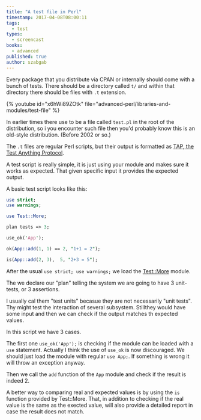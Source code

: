 ```yaml
---
title: "A test file in Perl"
timestamp: 2017-04-08T08:00:11
tags:
  - test
types:
  - screencast
books:
  - advanced
published: true
author: szabgab
---
```



Every package that you distribute via CPAN or internally should come with a bunch of tests.
There should be a directory called `t/` and within that directory there should be files
with `.t` extension.


{% youtube id="x6hWi89ZOtk" file="advanced-perl/libraries-and-modules/test-file" %}

In earlier times there use to be a file called `test.pl` in the root of the distribution,
so i you encounter such file then you'd probably know this is an old-style distribution.
(Before 2002 or so.)

The `.t` files are regular Perl scripts, but their output is formatted as
[TAP, the Test Anything Protocol](/tap-test-anything-protocol).

A test script is really simple, it is just using your module and makes sure it works as expected.
That given specific input it provides the expected output.

A basic test script looks like this:

```perl
use strict;
use warnings;

use Test::More;

plan tests => 3;

use_ok('App');

ok(App::add(1, 1) == 2, "1+1 = 2");

is(App::add(2, 3),  5, "2+3 = 5");
```

After the usual `use strict; use warnings;` we load the [Test::More](https://metacpan.org/pod/Test::More) module.

The we declare our "plan" telling the system we are going to have 3 unit-tests, or 3 assertions.

I usually cal them "test units" becasue they are not necessarily "unit tests". Thy might test the interaction of
several subsystem. Stillthey would have some input and then we can check if the output matches th expected values.

In this script we have 3 cases.

The first one `use_ok('App');` is checking if the module can be loaded with a `use` statement.
Actually I think the use of `use_ok` is now discouraged. We should just load the module with regular `use App;`.
If something is wrong it will throw an exception anyway.

Then we call the `add` function of the `App` module and check if the result is indeed 2.

A better way to comparing real and expected values is by using the `is` function provided by Test::More.
That, in addition to checking if the real value is the same as the exected value, will also provide a detailed
report in case the result does not match.

